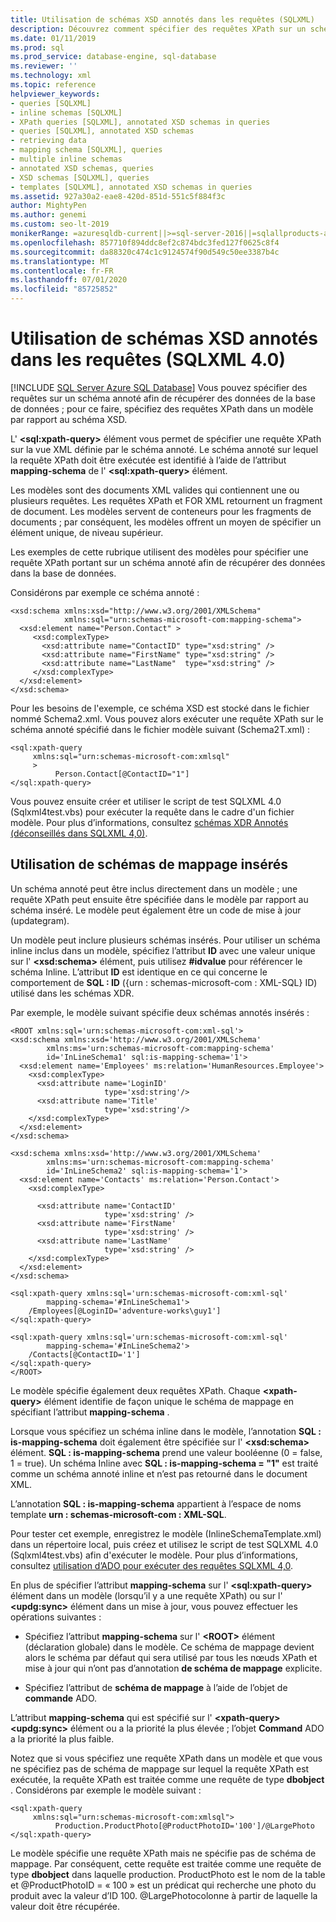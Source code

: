 ```yaml
---
title: Utilisation de schémas XSD annotés dans les requêtes (SQLXML)
description: Découvrez comment spécifier des requêtes XPath sur un schéma XSD annoté dans SQLXML 4,0 pour récupérer des données de la base de données.
ms.date: 01/11/2019
ms.prod: sql
ms.prod_service: database-engine, sql-database
ms.reviewer: ''
ms.technology: xml
ms.topic: reference
helpviewer_keywords:
- queries [SQLXML]
- inline schemas [SQLXML]
- XPath queries [SQLXML], annotated XSD schemas in queries
- queries [SQLXML], annotated XSD schemas
- retrieving data
- mapping schema [SQLXML], queries
- multiple inline schemas
- annotated XSD schemas, queries
- XSD schemas [SQLXML], queries
- templates [SQLXML], annotated XSD schemas in queries
ms.assetid: 927a30a2-eae8-420d-851d-551c5f884f3c
author: MightyPen
ms.author: genemi
ms.custom: seo-lt-2019
monikerRange: =azuresqldb-current||>=sql-server-2016||=sqlallproducts-allversions||>=sql-server-linux-2017||=azuresqldb-mi-current
ms.openlocfilehash: 857710f894ddc8ef2c874bdc3fed127f0625c8f4
ms.sourcegitcommit: da88320c474c1c9124574f90d549c50ee3387b4c
ms.translationtype: MT
ms.contentlocale: fr-FR
ms.lasthandoff: 07/01/2020
ms.locfileid: "85725852"
---
```

# <a name="using-annotated-xsd-schemas-in-queries-sqlxml-40"></a>Utilisation de schémas XSD annotés dans les requêtes (SQLXML 4.0)
[!INCLUDE [SQL Server Azure SQL Database](../../../includes/applies-to-version/sql-asdb.md)]
  Vous pouvez spécifier des requêtes sur un schéma annoté afin de récupérer des données de la base de données ; pour ce faire, spécifiez des requêtes XPath dans un modèle par rapport au schéma XSD.  
  
 L' **\<sql:xpath-query>** élément vous permet de spécifier une requête XPath sur la vue XML définie par le schéma annoté. Le schéma annoté sur lequel la requête XPath doit être exécutée est identifié à l’aide de l’attribut **mapping-schema** de l' **\<sql:xpath-query>** élément.  
  
 Les modèles sont des documents XML valides qui contiennent une ou plusieurs requêtes. Les requêtes XPath et FOR XML retournent un fragment de document. Les modèles servent de conteneurs pour les fragments de documents ; par conséquent, les modèles offrent un moyen de spécifier un élément unique, de niveau supérieur.  
  
 Les exemples de cette rubrique utilisent des modèles pour spécifier une requête XPath portant sur un schéma annoté afin de récupérer des données dans la base de données.  
  
 Considérons par exemple ce schéma annoté :  
  
```  
<xsd:schema xmlns:xsd="http://www.w3.org/2001/XMLSchema"   
            xmlns:sql="urn:schemas-microsoft-com:mapping-schema">  
  <xsd:element name="Person.Contact" >  
     <xsd:complexType>  
       <xsd:attribute name="ContactID" type="xsd:string" />   
       <xsd:attribute name="FirstName" type="xsd:string" />   
       <xsd:attribute name="LastName"  type="xsd:string" />   
     </xsd:complexType>  
  </xsd:element>  
</xsd:schema>  
```  
  
 Pour les besoins de l'exemple, ce schéma XSD est stocké dans le fichier nommé Schema2.xml. Vous pouvez alors exécuter une requête XPath sur le schéma annoté spécifié dans le fichier modèle suivant (Schema2T.xml) :  
  
```  
<sql:xpath-query   
     xmlns:sql="urn:schemas-microsoft-com:xmlsql"  
     >  
          Person.Contact[@ContactID="1"]  
</sql:xpath-query>  
```  
  
 Vous pouvez ensuite créer et utiliser le script de test SQLXML 4.0 (Sqlxml4test.vbs) pour exécuter la requête dans le cadre d'un fichier modèle. Pour plus d’informations, consultez [schémas XDR Annotés &#40;déconseillés dans SQLXML 4,0&#41;](../../../relational-databases/sqlxml/annotated-xsd-schemas/annotated-xdr-schemas-deprecated-in-sqlxml-4-0.md).  
  
## <a name="using-inline-mapping-schemas"></a>Utilisation de schémas de mappage insérés  
 Un schéma annoté peut être inclus directement dans un modèle ; une requête XPath peut ensuite être spécifiée dans le modèle par rapport au schéma inséré. Le modèle peut également être un code de mise à jour (updategram).  
  
 Un modèle peut inclure plusieurs schémas insérés. Pour utiliser un schéma inline inclus dans un modèle, spécifiez l’attribut **ID** avec une valeur unique sur l' **\<xsd:schema>** élément, puis utilisez **#idvalue** pour référencer le schéma Inline. L’attribut **ID** est identique en ce qui concerne le comportement de **SQL : ID** ({urn : schemas-microsoft-com : XML-SQL} ID) utilisé dans les schémas XDR.  
  
 Par exemple, le modèle suivant spécifie deux schémas annotés insérés :  
  
```  
<ROOT xmlns:sql='urn:schemas-microsoft-com:xml-sql'>  
<xsd:schema xmlns:xsd='http://www.w3.org/2001/XMLSchema'  
        xmlns:ms='urn:schemas-microsoft-com:mapping-schema'  
        id='InLineSchema1' sql:is-mapping-schema='1'>  
  <xsd:element name='Employees' ms:relation='HumanResources.Employee'>  
    <xsd:complexType>  
      <xsd:attribute name='LoginID'   
                     type='xsd:string'/>  
      <xsd:attribute name='Title'   
                     type='xsd:string'/>  
    </xsd:complexType>  
  </xsd:element>  
</xsd:schema>  
  
<xsd:schema xmlns:xsd='http://www.w3.org/2001/XMLSchema'  
        xmlns:ms='urn:schemas-microsoft-com:mapping-schema'  
        id='InLineSchema2' sql:is-mapping-schema='1'>  
  <xsd:element name='Contacts' ms:relation='Person.Contact'>  
    <xsd:complexType>  
  
      <xsd:attribute name='ContactID'   
                     type='xsd:string' />  
      <xsd:attribute name='FirstName'   
                     type='xsd:string' />  
      <xsd:attribute name='LastName'   
                     type='xsd:string' />  
    </xsd:complexType>  
  </xsd:element>  
</xsd:schema>  
  
<sql:xpath-query xmlns:sql='urn:schemas-microsoft-com:xml-sql'   
        mapping-schema='#InLineSchema1'>  
    /Employees[@LoginID='adventure-works\guy1']  
</sql:xpath-query>  
  
<sql:xpath-query xmlns:sql='urn:schemas-microsoft-com:xml-sql'   
        mapping-schema='#InLineSchema2'>  
    /Contacts[@ContactID='1']  
</sql:xpath-query>  
</ROOT>  
```  
  
 Le modèle spécifie également deux requêtes XPath. Chaque **\<xpath-query>** élément identifie de façon unique le schéma de mappage en spécifiant l’attribut **mapping-schema** .  
  
 Lorsque vous spécifiez un schéma inline dans le modèle, l’annotation **SQL : is-mapping-schema** doit également être spécifiée sur l' **\<xsd:schema>** élément. **SQL : is-mapping-schema** prend une valeur booléenne (0 = false, 1 = true). Un schéma Inline avec **SQL : is-mapping-schema = "1"** est traité comme un schéma annoté inline et n’est pas retourné dans le document XML.  
  
 L’annotation **SQL : is-mapping-schema** appartient à l’espace de noms template **urn : schemas-microsoft-com : XML-SQL**.  
  
 Pour tester cet exemple, enregistrez le modèle (InlineSchemaTemplate.xml) dans un répertoire local, puis créez et utilisez le script de test SQLXML 4.0 (Sqlxml4test.vbs) afin d'exécuter le modèle. Pour plus d’informations, consultez [utilisation d’ADO pour exécuter des requêtes SQLXML 4,0](../../../relational-databases/sqlxml/using-ado-to-execute-sqlxml-4-0-queries.md).  
  
 En plus de spécifier l’attribut **mapping-schema** sur l' **\<sql:xpath-query>** élément dans un modèle (lorsqu’il y a une requête XPath) ou sur l' **\<updg:sync>** élément dans un mise à jour, vous pouvez effectuer les opérations suivantes :  
  
-   Spécifiez l’attribut **mapping-schema** sur l' **\<ROOT>** élément (déclaration globale) dans le modèle. Ce schéma de mappage devient alors le schéma par défaut qui sera utilisé par tous les nœuds XPath et mise à jour qui n’ont pas d’annotation **de schéma de mappage** explicite.  
  
-   Spécifiez l’attribut de **schéma de mappage** à l’aide de l’objet de **commande** ADO.  
  
 L’attribut **mapping-schema** qui est spécifié sur l' **\<xpath-query>** **\<updg:sync>** élément ou a la priorité la plus élevée ; l’objet **Command** ADO a la priorité la plus faible.  
  
 Notez que si vous spécifiez une requête XPath dans un modèle et que vous ne spécifiez pas de schéma de mappage sur lequel la requête XPath est exécutée, la requête XPath est traitée comme une requête de type **dbobject** . Considérons par exemple le modèle suivant :  
  
```  
<sql:xpath-query   
     xmlns:sql="urn:schemas-microsoft-com:xmlsql">  
          Production.ProductPhoto[@ProductPhotoID='100']/@LargePhoto  
</sql:xpath-query>  
```  
  
 Le modèle spécifie une requête XPath mais ne spécifie pas de schéma de mappage. Par conséquent, cette requête est traitée comme une requête de type **dbobject** dans laquelle production. ProductPhoto est le nom de la table et @ProductPhotoID = « 100 » est un prédicat qui recherche une photo du produit avec la valeur d’ID 100. @LargePhotocolonne à partir de laquelle la valeur doit être récupérée.  
  
  
